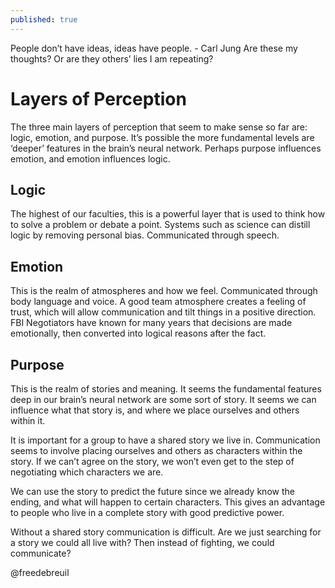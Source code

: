 ```yaml
---
published: true
---
```


People don’t have ideas, ideas have people. - Carl Jung
Are these my thoughts? Or are they others’ lies I am repeating?

# Layers of Perception
The three main layers of perception that seem to make sense so far are: logic, emotion, and purpose. It’s possible the more fundamental levels are ‘deeper’ features in the brain’s neural network. Perhaps purpose influences emotion, and emotion influences logic. 

## Logic
The highest of our faculties, this is a powerful layer that is used to think how to solve a problem or debate a point. Systems such as science can distill logic by removing personal bias. Communicated through speech.

## Emotion
This is the realm of atmospheres and how we feel. Communicated through body language and voice. A good team atmosphere creates a feeling of trust, which will allow communication and tilt things in a positive direction. FBI Negotiators have known for many years that decisions are made emotionally, then converted into logical reasons after the fact.

## Purpose
This is the realm of stories and meaning. It seems the fundamental features deep in our brain’s neural network are some sort of story. It seems we can influence what that story is, and where we place ourselves and others within it.

It is important for a group to have a shared story we live in. Communication seems to involve placing ourselves and others as characters within the story. If we can’t agree on the story, we won’t even get to the step of negotiating which characters we are.

We can use the story to predict the future since we already know the ending, and what will happen to certain characters. This gives an advantage to people who live in a complete story with good predictive power. 

Without a shared story communication is difficult. Are we just searching for a story we could all live with? Then instead of fighting, we could communicate?

@freedebreuil